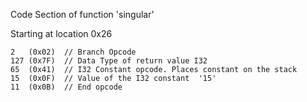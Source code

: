 Code Section of function 'singular'

Starting at location 0x26
```
2   (0x02)  // Branch Opcode
127 (0x7F)  // Data Type of return value I32
65  (0x41)  // I32 Constant opcode. Places constant on the stack
15  (0x0F)  // Value of the I32 constant  '15' 
11  (0x0B)  // End opcode
```